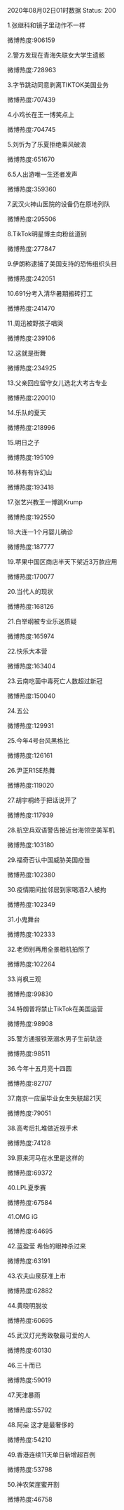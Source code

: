 2020年08月02日01时数据
Status: 200

1.张继科和镜子里动作不一样

微博热度:906159

2.警方发现在青海失联女大学生遗骸

微博热度:728963

3.字节跳动同意剥离TIKTOK美国业务

微博热度:707439

4.小鸡长在王一博笑点上

微博热度:704745

5.刘忻为了乐夏拒绝乘风破浪

微博热度:651670

6.5人出游唯一生还者发声

微博热度:359360

7.武汉火神山医院的设备仍在原地列队

微博热度:295506

8.TikTok明星博主向粉丝道别

微博热度:277847

9.伊朗称逮捕了美国支持的恐怖组织头目

微博热度:242051

10.691分考入清华暑期搬砖打工

微博热度:241470

11.周迅被野孩子唱哭

微博热度:239106

12.这就是街舞

微博热度:234925

13.父亲回应留守女儿选北大考古专业

微博热度:220010

14.乐队的夏天

微博热度:218996

15.明日之子

微博热度:195109

16.林有有许幻山

微博热度:193418

17.张艺兴教王一博跳Krump

微博热度:192550

18.大连一1个月婴儿确诊

微博热度:187777

19.苹果中国区商店半天下架近3万款应用

微博热度:170077

20.当代人的现状

微博热度:168126

21.白举纲被专业乐迷质疑

微博热度:165974

22.快乐大本营

微博热度:163404

23.云南吃菌中毒死亡人数超过新冠

微博热度:150040

24.五公

微博热度:129931

25.今年4号台风黑格比

微博热度:126161

26.尹正R1SE热舞

微博热度:119020

27.胡宇桐终于把话说开了

微博热度:117939

28.航空兵双语警告接近台海领空美军机

微博热度:103180

29.福奇否认中国威胁美国疫苗

微博热度:102380

30.疫情期间拉邻居到家喝酒2人被拘

微博热度:102349

31.小鬼舞台

微博热度:102333

32.老师别再用全景相机拍照了

微博热度:102264

33.肖枫三观

微博热度:99830

34.特朗普将禁止TikTok在美国运营

微博热度:98908

35.警方通报铁笼溺水男子生前轨迹

微博热度:98511

36.今年十五月亮十四圆

微博热度:82707

37.南京一应届毕业女生失联超21天

微博热度:79051

38.高考后扎堆做近视手术

微博热度:74128

39.原来河马在水里是这样的

微博热度:69372

40.LPL夏季赛

微博热度:67584

41.OMG iG

微博热度:64695

42.蓝盈莹 希怡的眼神杀过来

微博热度:63191

43.农夫山泉获准上市

微博热度:62882

44.黄晓明脱妆

微博热度:60695

45.武汉灯光秀致敬最可爱的人

微博热度:60130

46.三十而已

微博热度:59019

47.天津暴雨

微博热度:55792

48.阿朵 这才是最奢侈的

微博热度:54210

49.香港连续11天单日新增超百例

微博热度:53798

50.神农架崖蜜开割

微博热度:46758

